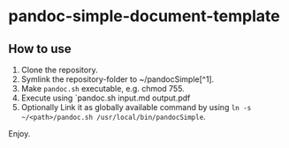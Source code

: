 # pandoc-simple-document-template

## How to use

1. Clone the repository.
2. Symlink the repository-folder to ~/pandocSimple[^1].
3. Make `pandoc.sh` executable, e.g. chmod 755.
4. Execute using `pandoc.sh input.md output.pdf
5. Optionally Link it as globally available command by using `ln -s ~/<path>/pandoc.sh /usr/local/bin/pandocSimple`.

Enjoy.
